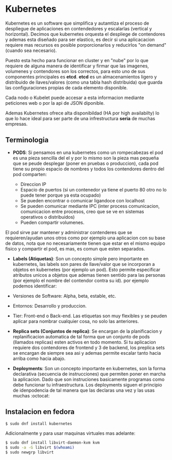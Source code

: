 # Kubernetes

Kubernetes es un software que simplifica y autamtiza el proceso de despliegue de aplicaciones 
en contendedores y escalarlas (vertical y horizontal). Decimos que kubernetes orquesta el despliege de 
contendores y ademas esta diseñado para ser elastico, es decir si una aplicacacion requiere mas recursos
es posible porporcionarlos y reducirlos "on demand" (cuando sea necesario). 

Puesto esta hecho para funcionar en cluster y en "nube" por lo que requiere de alguna manera de identificar
y firmar que las imagenes, volumenes y contendores son los correctos, para esto uno de sus componentes
principales es __etcd__. __etcd__ es un almacenamientos ligero y distribuido de llaves/valores 
(como una tabla hash distribuida) que guarda las configuraciones propias de cada elemento disponible.

Cada nodo o Kubelet puede accesar a esta informacion mediante peticiones web o por la api de JSON diponible.

Ademas Kubernetes ofrece alta disponibildad (HA por high availabilty) lo que lo hace ideal para ser
parte de una infrestructura __seria__ de muchas empresas.

## Terminologia

* __PODS__: Si pensamos en una kubernetes como un rompecabezas el pod es una pieza sencilla del el y
por lo mismo son la pieza mas pequeña que se peude desplegar (poner en pruebas o produccion), cada pod tiene su propio
espacio de nombres y todos los contendores dentro del pod comparten:

  * Direccion IP
  * Espacio de puertos (si un contenedor ya tiene el puerto 80 otro no lo puede tener porque ya esta ocupado)
  * Se pueden encontrar o comunicar ligandoce con localhost
  * Se pueden comunicar mediante IPC (inter process comunicacion, comunicacion entre procesos, creo que se ve en sistemas operativos o distribuidos)
  * Pueden compartir volumenes.
  
El pod sirve par mantener y administrar contenderes que se requieren/ayudan unos otros como por ejemplo una aplicacion con su base de datos, nota que no necesariamente tienen que estar en el mismo equipo fisico y compartir el pod, es mas, es comun que esten separados.

* __Labels (Atiquetas)__: Son un concepto simple pero importante en kubernetes, las labels son pares de llave/valor
que se incorporan a objetos en kubernetes (por ejemplo un pod). Esto permite especificar atributos unicos a
objetos que ademas tienen sentido para las personas (por ejemplo el nombre del contendor contra su id).
por ejemplo podemos identificar:
 * Versiones de Software: Alpha, beta, estable, etc.
 * Entornos: Desarrollo y produccion.
 * Tier: Front-end o Back-end.
Las etiquetas son muy flexibles y se peuden aplicar para nombrar cualquier cosa, no solo las anteriores.

 * __Replica sets (Conjuntos de replica)__: Se encargan de la planificacion y replanificacion automatica
 de tal forma que un conjunto de pods (llamados replicas) esten activos en todo momento. Si tu aplicacion requiere
 dos contendores de frontend y 3 de backend, los preplica sets se encargan de siempre sea asi y ademas permite
 escalar tanto hacia arriba como hacia abajo.
 
 * __Deployments__: Son un concepto importante en kubernetes, son la forma declarativa (secuencia de instrucciones)
 que permiten poner en marcha la aplicacion. Dado que son instruciones basicamente programas como debe funcionar tu infraestructura.
 Los deployments siguen el principio de idenpodencia de tal manera que las declaras una vez y las usas muchas :octocat:
 
 ## Instalacion en fedora
 ```bash
 $ sudo dnf install kubernetes
 ```
 Adicionalmente y para usar maquinas virtuales mas adelante:
 ```bash
 $ sudo dnf install libvirt-daemon-kvm kvm
 $ sudo -a -G libvirt $(whoami)
 $ sudo newgrp libvirt
 ```
 
